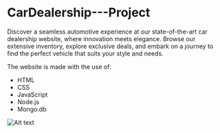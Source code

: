 # CarDealership---Project
Discover a seamless automotive experience at our state-of-the-art car dealership website, where innovation meets elegance. Browse our extensive inventory, explore exclusive deals, and embark on a journey to find the perfect vehicle that suits your style and needs.

The website is made with the use of:
- HTML
- CSS
- JavaScript
- Node.js
- Mongo.db


![Alt text](CarDealership---Project/repoimage/)
